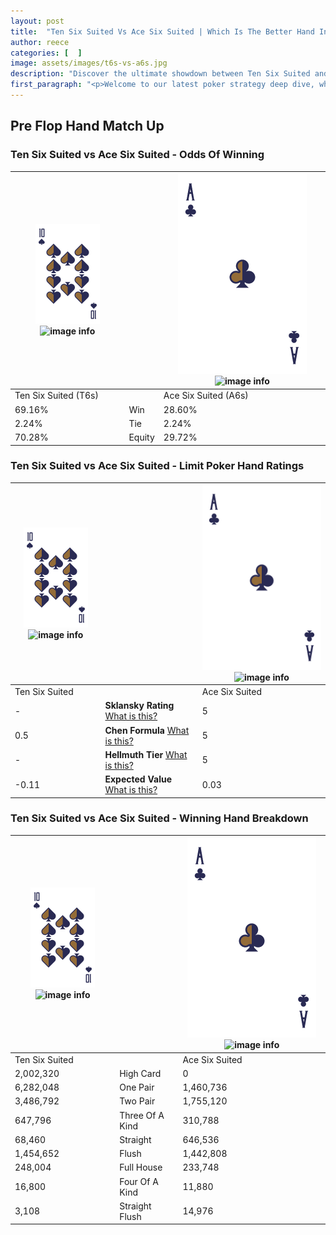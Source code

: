```yaml
---
layout: post
title:  "Ten Six Suited Vs Ace Six Suited | Which Is The Better Hand In Poker? A Complete Guide"
author: reece
categories: [  ]
image: assets/images/t6s-vs-a6s.jpg
description: "Discover the ultimate showdown between Ten Six Suited and Ace Six Suited in poker! Uncover the odds, strategies, and scenarios where one hand triumphs over the other. Get ready to up your poker game with this thrilling analysis."
first_paragraph: "<p>Welcome to our latest poker strategy deep dive, where we're pitting two distinct hands against each other in a high-stakes showdown: Ten Six Suited vs Ace Six Suited.</p><p>In the dynamic world of poker, every decision counts, and knowing which hand holds the upper hand is key to your success at the table.</p><p>In this article, we'll dissect these two hands, explore the scenarios where one dominates the other, and equip you with the knowledge to make strategic choices that can tip the odds in your favor.</p><p>Get ready to unravel the intriguing dynamics of these poker hands and elevate your game to new heights.</p>"
---
```




[comment]: # (sp0)

## Pre Flop Hand Match Up

<div class="table hand-ratings" markdown="1"> 



### Ten Six Suited vs Ace Six Suited - Odds Of Winning


    
| ![image info](assets/images/hand1/T.png) ![image info](assets/images/hand1/6s.png) |  | ![image info](assets/images/hand2/A.png) ![image info](assets/images/hand2/6s.png) |
| -------- | -------- | -------- |
| Ten Six Suited (T6s) |  | Ace Six Suited (A6s) |
| 69.16% | Win | 28.60% |
| 2.24% | Tie | 2.24% |
| 70.28% | Equity | 29.72% |




[comment]: # (sp1)



### Ten Six Suited vs Ace Six Suited - Limit Poker Hand Ratings


    
| ![image info](assets/images/hand1/T.png) ![image info](assets/images/hand1/6s.png) |  | ![image info](assets/images/hand2/A.png) ![image info](assets/images/hand2/6s.png) |
| -------- | -------- | -------- |
| Ten Six Suited |  | Ace Six Suited |
| - | **Sklansky Rating** [What is this?](/sklansky-rating-explained) | 5 |
| 0.5 | **Chen Formula** [What is this?](/chen-formula-explained) | 5 |
| - | **Hellmuth Tier** [What is this?](/Hellmuth-tier-explained) | 5 |
| -0.11 | **Expected Value** [What is this?](/expected-value-explained) | 0.03 |




[comment]: # (sp2)



### Ten Six Suited vs Ace Six Suited - Winning Hand Breakdown


    
| ![image info](assets/images/hand1/T.png) ![image info](assets/images/hand1/6s.png) |  | ![image info](assets/images/hand2/A.png) ![image info](assets/images/hand2/6s.png) |
| -------- | -------- | -------- |
| Ten Six Suited |  | Ace Six Suited |
| 2,002,320 | High Card | 0 |
| 6,282,048 | One Pair | 1,460,736 |
| 3,486,792 | Two Pair | 1,755,120 |
| 647,796 | Three Of A Kind | 310,788 |
| 68,460 | Straight | 646,536 |
| 1,454,652 | Flush | 1,442,808 |
| 248,004 | Full House | 233,748 |
| 16,800 | Four Of A Kind | 11,880 |
| 3,108 | Straight Flush | 14,976 |




[comment]: # (sp3)



</div>

[comment]: # (sp4)



[comment]: # (sp5)

